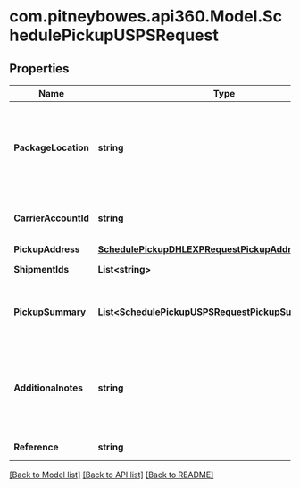 # com.pitneybowes.api360.Model.SchedulePickupUSPSRequest

## Properties

Name | Type | Description | Notes
------------ | ------------- | ------------- | -------------
**PackageLocation** | **string** | It specifies the location from where packages would be collected. Applicable values are &#x60;Front Door&#x60;,&#x60;Back Door&#x60;,&#x60;Side Door&#x60;,&#x60;Knock on Door/Ring Bell&#x60;,&#x60;Mail Room&#x60;,&#x60;Office&#x60;,&#x60;Reception,In/At Mailbox&#x60;,&#x60;Other&#x60; | 
**CarrierAccountId** | **string** | It specifies the carrier account id, its value can be referenced from the &#x60;Get Carrier Accounts&#x60; API. | 
**PickupAddress** | [**SchedulePickupDHLEXPRequestPickupAddress**](SchedulePickupDHLEXPRequestPickupAddress.md) |  | 
**ShipmentIds** | **List&lt;string&gt;** | It indicates the shipmentIds for which pickup to be scheduled. | [optional] 
**PickupSummary** | [**List&lt;SchedulePickupUSPSRequestPickupSummaryInner&gt;**](SchedulePickupUSPSRequestPickupSummaryInner.md) | This can be used to add package details for which labels are not created yet but would want to schedule pickup in advance. | [optional] 
**Additionalnotes** | **string** | It can be used to provide any additional comments or remarks, it would be printed on the scheduled pickup document It is required to provide when packageLocation is set to &#x60;Other&#x60; | [optional] 
**Reference** | **string** | It is used for any reference purpose | [optional] 

[[Back to Model list]](../README.md#documentation-for-models) [[Back to API list]](../README.md#documentation-for-api-endpoints) [[Back to README]](../README.md)

